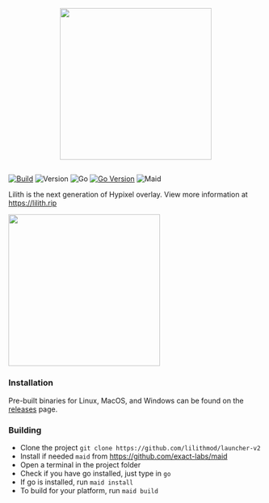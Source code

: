 <p align="center"><img style="width: 300px;" src="https://lilith.rip/images/lilith-text.png"></p>

##

[![Build](https://github.com/lilithmod/launcher-v2/actions/workflows/build.yml/badge.svg)](https://github.com/lilithmod/launcher-v2/actions/workflows/build.yml) ![Version](https://img.shields.io/badge/Version-0.2.1-%23EF2D5C.svg) ![Go](https://img.shields.io/badge/Powered_by-Golang-%2300ADD8.svg?style=flat&logoColor=white) [![Go Version](https://img.shields.io/github/go-mod/go-version/lilithmod/launcher-v2.svg)](https://github.com/lilithmod/launcher-v2/blob/master/go.mod) ![Maid](https://img.shields.io/badge/Uses-Maid-%23FF8BBF.svg?style=flat&logoColor=white)

Lilith is the next generation of Hypixel overlay. View more information at https://lilith.rip

<img style="height: 300px;" src="https://github.com/lilithmod/launcher-v2/blob/master/.github/assets/screenshot.png">

### Installation

Pre-built binaries for Linux, MacOS, and Windows can be found on the [releases](https://github.com/lilithmod/launcher-v2/releases) page.

### Building

- Clone the project `git clone https://github.com/lilithmod/launcher-v2`
- Install if needed `maid` from https://github.com/exact-labs/maid
- Open a terminal in the project folder
- Check if you have go installed, just type in `go`
- If go is installed, run `maid install`
- To build for your platform, run `maid build`
